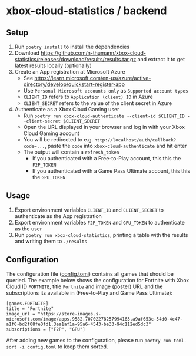 # xbox-cloud-statistics / backend

## Setup

1. Run `poetry install` to install the dependencies
2. Download https://github.com/n-thumann/xbox-cloud-statistics/releases/download/results/results.tar.gz and extract it to get latest results locally (optionally)
3. Create an App registration at Microsoft Azure
   - See https://learn.microsoft.com/en-us/azure/active-directory/develop/quickstart-register-app
   - Use `Personal Microsoft accounts only` as `Supported account types`
   - `CLIENT_ID` refers to `Application (client) ID` in Azure
   - `CLIENT_SECRET` refers to the value of the client secret in Azure
4. Authenticate as a Xbox Cloud Gaming user
   - Run `poetry run xbox-cloud-authenticate --client-id $CLIENT_ID --client-secret $CLIENT_SECRET`
   - Open the URL displayed in your browser and log in with your Xbox Cloud Gaming account
   - You will be redirected to e.g. `http://localhost/auth/callback?code=...`, paste the `code` into `xbox-cloud-authenticate` and hit enter
   - The output will contain a `refresh_token`
     - If you authenticated with a Free-to-Play account, this this the `F2P_TOKEN`
     - If you authenticated with a Game Pass Ultimate account, this this the `GPU_TOKEN`

## Usage

1. Export environment variables `CLIENT_ID` and `CLIENT_SECRET` to authenticate as the App registration
2. Export environment variables `F2P_TOKEN` and `GPU_TOKEN` to authenticate as the user
3. Run `poetry run xbox-cloud-statistics`, printing a table with the results and writing them to `./results`

## Configuration

The configuration file ([config.toml](config.toml)) contains all games that should be queried.
The example below shows the configuration for Fortnite with Xbox Cloud ID `FORTNITE`, title `Fortnite` and image (poster) URL and the subscriptions its available in (Free-to-Play and Game Pass Ultimate):

```
[games.FORTNITE]
title = "Fortnite"
image_url = "https://store-images.s-microsoft.com/image/apps.9582.70702278257994163.a9af653c-54d0-4c47-a1f0-bd2f08fe0fd1.3ea1af1a-95a6-4543-be33-94c112ed5dc3"
subscriptions = ["F2P", "GPU"]
```

After adding new games to the configuration, please run `poetry run toml-sort -i config.toml` to keep them sorted.
